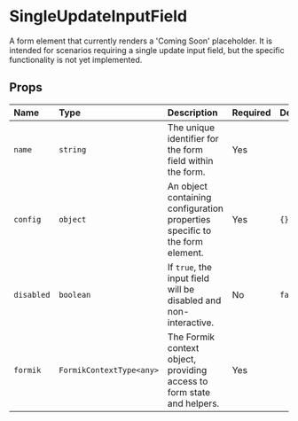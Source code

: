 # SingleUpdateInputField

A form element that currently renders a 'Coming Soon' placeholder. It is intended for scenarios requiring a single update input field, but the specific functionality is not yet implemented.

## Props

| Name       | Type                               | Description                                                                 | Required | Default |
| :--------- | :--------------------------------- | :-------------------------------------------------------------------------- | :------- | :------ |
| `name`     | `string`                           | The unique identifier for the form field within the form.                   | Yes      |         |
| `config`   | `object`                           | An object containing configuration properties specific to the form element. | Yes      | `{}`    |
| `disabled` | `boolean`                          | If `true`, the input field will be disabled and non-interactive.            | No       | `false` |
| `formik`   | `FormikContextType<any>`           | The Formik context object, providing access to form state and helpers.      | Yes      |         |